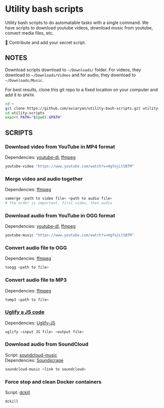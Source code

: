 # Utility bash scripts

Utility bash scripts to do automatable tasks with a single command. We have scripts to download youtube videos, download music from youtube, convert media files, etc. 

👥 Contribute and add your secret script.

## NOTES

Download scripts download to `~/Downloads/` folder. For videos, they download to `~/Downloads/Videos` and for audio, they download to `~/Downloads/Music`.

For best results, clone this git repo to a fixed location on your computer and add it to `$PATH`.
```sh
cd ~
git clone https://github.com/aviaryan/utility-bash-scripts.git utility-scripts
cd utility-scripts
export PATH="$(pwd):$PATH"
```


## SCRIPTS

### Download video from YouTube in MP4 format

Dependencies: [youtube-dl](https://github.com/rg3/youtube-dl), [ffmpeg](https://www.ffmpeg.org/)

```sh
youtube-video "https://www.youtube.com/watch?v=HgfojLtSBTM"
```

### Merge video and audio together

Dependencies: [ffmpeg](https://www.ffmpeg.org/)

```sh
vamerge <path to video file> <path to audio file>
# the order is important, first video, then audio
```

### Download audio from YouTube in OGG format

Dependencies: [youtube-dl](https://github.com/rg3/youtube-dl), [ffmpeg](https://www.ffmpeg.org/)

```sh
youtube-music "https://www.youtube.com/watch?v=HgfojLtSBTM"  
```

### Convert audio file to OGG

Dependencies: [ffmpeg](https://www.ffmpeg.org/)

```sh
toogg <path to file>
```

### Convert audio file to MP3

Dependencies: [ffmpeg](https://www.ffmpeg.org/)

```sh
tomp3 <path to file>
```

### [Uglify a JS code](uglify)

Dependencies: [Uglify-JS](https://www.npmjs.com/package/uglify-js)

```sh
uglify <input JS file> <output file>
```

### Download audio from SoundCloud

Script: [soundcloud-music](soundcloud-music)  
Dependencies: [Soundscrape](https://github.com/Miserlou/SoundScrape)

```sh
soundcloud-music <link to soundcloud>
```

### Force stop and clean Docker containers

Script: [dckill](dckill)

```sh
dckill
```
